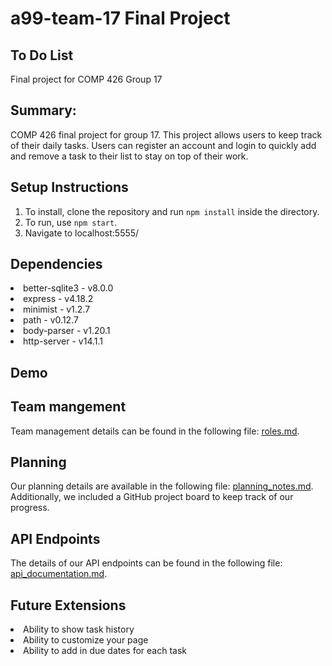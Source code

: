 # a99-team-17 Final Project
## To Do List
Final project for COMP 426 Group 17


## Summary: 
COMP 426 final project for group 17. This project allows users to keep track of their daily tasks. Users can register an account and login to quickly add and remove a task to their list to stay on top of their work.

## Setup Instructions
1. To install, clone the repository and run `npm install` inside the directory.
2. To run, use `npm start`.
3. Navigate to localhost:5555/

## Dependencies
<li> better-sqlite3 - v8.0.0
<li> express - v4.18.2
<li> minimist - v1.2.7
<li> path - v0.12.7
<li> body-parser - v1.20.1
<li> http-server - v14.1.1

## Demo


## Team mangement
Team management details can be found in the following file: [roles.md](/docs/roles.md).

## Planning
Our planning details are available in the following file: [planning_notes.md](/docs/planning_notes.md). Additionally, we included a GitHub project board to keep track of our progress.

## API Endpoints
The details of our API endpoints can be found in the following file: [api_documentation.md](/docs/api_documentation.md).

## Future Extensions
<li> Ability to show task history
<li> Ability to customize your page
<li> Ability to add in due dates for each task
